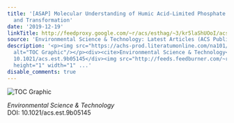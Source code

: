 ```yaml
---
title: '[ASAP] Molecular Understanding of Humic Acid-Limited Phosphate Precipitation
  and Transformation'
date: '2019-12-19'
linkTitle: http://feedproxy.google.com/~r/acs/esthag/~3/kr5laShUOoI/acs.est.9b05145
source: 'Environmental Science & Technology: Latest Articles (ACS Publications)'
description: '<p><img src="https://achs-prod.literatumonline.com/na101/home/literatum/publisher/achs/journals/content/esthag/0/esthag.ahead-of-print/acs.est.9b05145/20191219/images/medium/es9b05145_0006.gif"
  alt="TOC Graphic"/></p><div><cite>Environmental Science & Technology</cite></div><div>DOI:
  10.1021/acs.est.9b05145</div><img src="http://feeds.feedburner.com/~r/acs/esthag/~4/kr5laShUOoI"
  height="1" width="1" ...'
disable_comments: true
---
```

<p><img src="https://achs-prod.literatumonline.com/na101/home/literatum/publisher/achs/journals/content/esthag/0/esthag.ahead-of-print/acs.est.9b05145/20191219/images/medium/es9b05145_0006.gif" alt="TOC Graphic"/></p><div><cite>Environmental Science & Technology</cite></div><div>DOI: 10.1021/acs.est.9b05145</div><img src="http://feeds.feedburner.com/~r/acs/esthag/~4/kr5laShUOoI" height="1" width="1" ...
